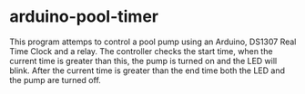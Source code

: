 arduino-pool-timer
==================

This program attemps to control a pool pump using an Arduino, DS1307 Real Time Clock and a relay. The controller checks the start time, when the current time is greater than this, the pump is turned on and the LED will blink. After the current time is greater than the end time both the LED and the pump are turned off.
